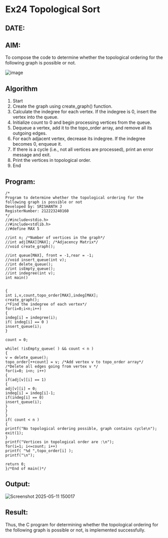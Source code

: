 # Ex24 Topological Sort
## DATE:
## AIM:
To compose the code to determine whether the topological ordering for the following graph is possible or not.

![image](https://github.com/user-attachments/assets/c74a7111-9b59-475c-aad4-9baf23d50ec0)


## Algorithm
1. Start 
2. Create the graph using create_graph() function. 
3. Calculate the indegree for each vertex. If the indegree is 0, insert the vertex into the queue. 
4. Initialize count to 0 and begin processing vertices from the queue. 
5. Dequeue a vertex, add it to the topo_order array, and remove all its outgoing edges. 
6. For each adjacent vertex, decrease its indegree. If the indegree becomes 0, enqueue it. 
7. If there is a cycle (i.e., not all vertices are processed), print an error message and exit. 
8. Print the vertices in topological order. 
9. End 

## Program:
```
/*
Program to determine whether the topological ordering for the following graph is possible or not
Developed by: SRISHANTH J
RegisterNumber: 212223240160
*/
//#include<stdio.h> 
//#include<stdlib.h> 
//#define MAX 5 
 
//int n; /*Number of vertices in the graph*/ 
//int adj[MAX][MAX]; /*Adjacency Matrix*/ 
//void create_graph(); 
 
//int queue[MAX], front = -1,rear = -1; 
//void insert_queue(int v); 
//int delete_queue(); 
//int isEmpty_queue(); 
//int indegree(int v); 
int main() 
  
  
{ 
int i,v,count,topo_order[MAX],indeg[MAX]; 
create_graph(); 
/*Find the indegree of each vertex*/ 
for(i=0;i<n;i++) 
{ 
indeg[i] = indegree(i); 
if( indeg[i] == 0 ) 
insert_queue(i); 
} 
 
count = 0; 
 
while( !isEmpty_queue( ) && count < n ) 
{ 
v = delete_queue(); 
topo_order[++count] = v; /*Add vertex v to topo_order array*/ 
/*Delete all edges going from vertex v */ 
for(i=0; i<n; i++) 
{ 
if(adj[v][i] == 1) 
{ 
adj[v][i] = 0; 
indeg[i] = indeg[i]-1; 
if(indeg[i] == 0) 
insert_queue(i); 
} 
} 
} 
if( count < n ) 
{ 
printf("No topological ordering possible, graph contains cycle\n"); 
exit(1); 
} 
printf("Vertices in topological order are :\n"); 
for(i=1; i<=count; i++) 
printf( "%d ",topo_order[i] ); 
printf("\n"); 
 
return 0; 
}/*End of main()*/ 

```

## Output:
![Screenshot 2025-05-11 150017](https://github.com/user-attachments/assets/f4baefee-41ed-4a52-8490-71962ef1229a)



## Result:

Thus, the C program for determining whether the topological ordering for the following graph is possible or not, is implemented successfully.
